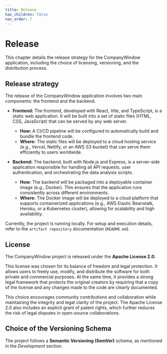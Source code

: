 ```yaml
---
title: Release
has_children: false
nav_order: 7
---
```


# Release

This chapter details the release strategy for the CompanyWindow application, including the choice of licensing, versioning, and the distribution process.  

## Release strategy
The release of the CompanyWindow application involves two main components: the frontend and the backend.  

- **Frontend:** The frontend, developed with React, Vite, and TypeScript, is a static web application. It will be built into a set of static files (HTML, CSS, JavaScript) that can be served by any web server.  
  - **How:** A CI/CD pipeline will be configured to automatically build and bundle the frontend code.  
  - **Where:** The static files will be deployed to a cloud hosting service (e.g., Vercel, Netlify, or an AWS S3 bucket) that can serve them efficiently to users worldwide.  

- **Backend:** The backend, built with Node.js and Express, is a server-side application responsible for handling all API requests, user authentication, and orchestrating the data analysis scripts.  
  - **How:** The backend will be packaged into a deployable container image (e.g., Docker). This ensures that the application runs consistently across different environments.  
  - **Where:** The Docker image will be deployed to a cloud platform that supports containerized applications (e.g., AWS Elastic Beanstalk, Heroku, or a Kubernetes cluster), allowing for scalability and high availability.  

Currently, the project is running locally. For setup and execution details, refer to the `artifact repository` documentation (`README.md`).  

## License  

The CompanyWindow project is released under the **Apache License 2.0**.  

This license was chosen for its balance of freedom and legal protection. It allows users to freely use, modify, and distribute the software for both private and commercial purposes. At the same time, it provides a strong legal framework that protects the original creators by requiring that a copy of the license and any changes made to the code are clearly documented.  

This choice encourages community contributions and collaboration while maintaining the integrity and legal clarity of the project. The Apache License 2.0 also includes an explicit grant of patent rights, which further reduces the risk of legal disputes in open-source collaborations.  

## Choice of the Versioning Schema  

The project follows a **Semantic Versioning (SemVer)** schema, as mentioned in the *Development* section.  

